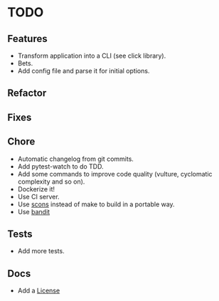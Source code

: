 # TODO

## Features

* Transform application into a CLI (see click library).
* Bets.
* Add config file and parse it for initial options.

## Refactor

## Fixes

## Chore

* Automatic changelog from git commits.
* Add pytest-watch to do TDD.
* Add some commands to improve code quality (vulture, cyclomatic complexity and so on).
* Dockerize it!
* Use CI server.
* Use [scons](https://scons.org/) instead of make to build in a portable way.
* Use [bandit](https://github.com/openstack/bandit)

## Tests

* Add more tests.

## Docs

* Add a [License](https://opensource.org/licenses)
